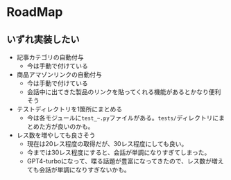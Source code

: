 # RoadMap

## いずれ実装したい
- 記事カテゴリの自動付与
    - 今は手動で付けている
- 商品アマゾンリンクの自動付与
    - 今は手動で付けている
    - 会話中に出てきた製品のリンクを貼ってくれる機能があるとかなり便利そう
- テストディレクトリを1箇所にまとめる
    - 今は各モジュールに`test_~.py`ファイルがある。`tests/`ディレクトリにまとめた方が良いのかも。
- レス数を増やしても良さそう
    - 現在は20レス程度の取得だが、30レス程度にしても良い。
    - 今までは30レス程度にすると、会話が単調になりすぎてしまった。
    - GPT4-turboになって、喋る話題が豊富になってきたので、レス数が増えても会話が単調になりすぎないかも。
